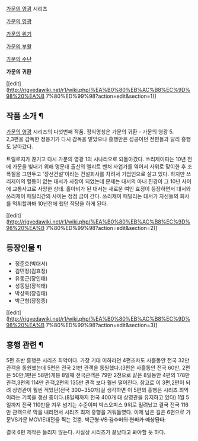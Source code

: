 [가문의 영광](%EA%B0%80%EB%AC%B8%EC%9D%98%20%EC%98%81%EA%B4%91.md) 시리즈

[가문의 영광](%EA%B0%80%EB%AC%B8%EC%9D%98%20%EC%98%81%EA%B4%91.md)

[가문의 위기](%EA%B0%80%EB%AC%B8%EC%9D%98%20%EC%9C%84%EA%B8%B0.md)

[가문의 부활](%EA%B0%80%EB%AC%B8%EC%9D%98%20%EB%B6%80%ED%99%9C.md)

[가문의 수난](%EA%B0%80%EB%AC%B8%EC%9D%98%20%EC%88%98%EB%82%9C.md)

**가문의 귀환**

[[edit](http://rigvedawiki.net/r1/wiki.php/%EA%B0%80%EB%AC%B8%EC%9D%98%20%EA%B
7%80%ED%99%98?action=edit&section=1)]

## 작품 소개 ¶

[가문의 영광](%EA%B0%80%EB%AC%B8%EC%9D%98%20%EC%98%81%EA%B4%91.md) 시리즈의 다섯번째 작품.
정식명칭은 가문의 귀환 - 가문의 영광 5.  
2,3편을 감독한 정용기가 다시 감독을 맡았으나 흥행만은 성공이던 전편들과 달리 흥행도 날아갔다.

  

트릴로지가 끊기고 다시 가문의 영광 1의 시나리오로 되돌아갔다. 쓰리제이파는 10년 전에 가문을 빛내기 위해 명문대 출신의 엘리트 벤처
사업가를 엮어서 사위로 맞이한 후 조폭질을 그만두고 '장선건설'이라는 건설회사를 차려서 기업인으로 살고 있다. 하지만 쓰리제이의 혈통이 없는
대서가 사장이 되었는데 문제는 대서의 아내 진경이 그 10년 사이에 교통사고로 사망한 상태. 홀아비가 된 대서는 새로운 여인 효정이
등장하면서 대서와 쓰리제이 패밀리간의 사이는 점점 금이 간다. 쓰리제이 패밀리는 대서가 자신들의 회사를 먹튀할까봐 10년전에 했던 작당을
하게 된다.

  

[[edit](http://rigvedawiki.net/r1/wiki.php/%EA%B0%80%EB%AC%B8%EC%9D%98%20%EA%B
7%80%ED%99%98?action=edit&section=2)]

## 등장인물 ¶

  * 정준호(박대서)
  * 김민정(김효정) 
  * 유동근(장인태)
  * 성동일(장석태)
  * 박상욱(장경태)
  * 박근형(장정종)  

[[edit](http://rigvedawiki.net/r1/wiki.php/%EA%B0%80%EB%AC%B8%EC%9D%98%20%EA%B
7%80%ED%99%98?action=edit&section=3)]

## 흥행 관련 ¶

5편 초반 흥행은 시리즈 최악이다. 가장 기대 이하라던 4편조차도 사흘동안 전국 32만 관객을 동원했는데 5편은 전국 21만 관객을
동원했다.(3편은 사흘동안 전국 60만, 2편은 50만,1편은 58만)개봉 8일째 전국관객은 79만 2천으로 같은 8일동안 4편의 178만
관객,3편의 114만 관객,2편의 135만 관객 보다 훨씬 떨어진다. 참고로 이 3편,2편이 되려 상영관이 훨씬 적었던(전국
300~350개)걸 생각하면 이 5편의 흥행은 시리즈 최악이라는 기록을 갱신 중이다.(8일째까지 전국 400개 대 상영관을 유지하고 있다)
1월 5일까지 전국 110만을 겨우 넘기는 수준이며 박스오피스 9위로 밀려났고 결국 전국 116만 관객으로 막을 내리면서 시리즈 최저 흥행을
거둬들였다. 이제 남은 길은 6편으로 가문VS가문 MOVIE대전을 찍는 것뿐. <del>박근형 VS 김수미의 현피가 예상된다.</del>

  

결국 6편 제작은 들리지 않는다. 사실상 시리즈가 끝났다고 봐야할 듯 하다.

